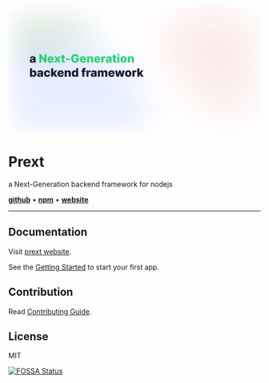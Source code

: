[![img](.github/assets/icon-v3-white.svg)](https://github.com/do4ng/prext)

# Prext

a Next-Generation backend framework for nodejs

[**github**](https://github.com/do4ng/prext) • [**npm**](https://npmjs.com/package/prext) • [**website**](https://prext.netlify.app/)

---

## Documentation

Visit [prext website](https://prext.netlify.app/).

See the [Getting Started](https://prext.netlify.app/guide/getting-started) to start your first app.

## Contribution

Read [Contributing Guide](https://prext.netlify.app/guide/contributing).

## License

MIT

[![FOSSA Status](https://app.fossa.com/api/projects/git%2Bgithub.com%2Fdo4ng%2Fprext.svg?type=large)](https://app.fossa.com/projects/git%2Bgithub.com%2Fdo4ng%2Fprext?ref=badge_large)
